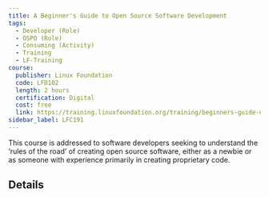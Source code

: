 ```yaml
---
title: A Beginner's Guide to Open Source Software Development
tags: 
  - Developer (Role)
  - OSPO (Role)
  - Consuming (Activity)
  - Training
  - LF-Training
course:
  publisher: Linux Foundation
  code: LFD102
  length: 2 hours
  certification: Digital
  cost: free
  link: https://training.linuxfoundation.org/training/beginners-guide-open-source-software-development/
sidebar_label: LFC191
---
```


This course is addressed to software developers seeking to understand the ‘rules of the road’ of creating open source software, either as a newbie or as someone with experience primarily in creating proprietary code.

## Details

<CourseDetails course={frontMatter.course}/>
